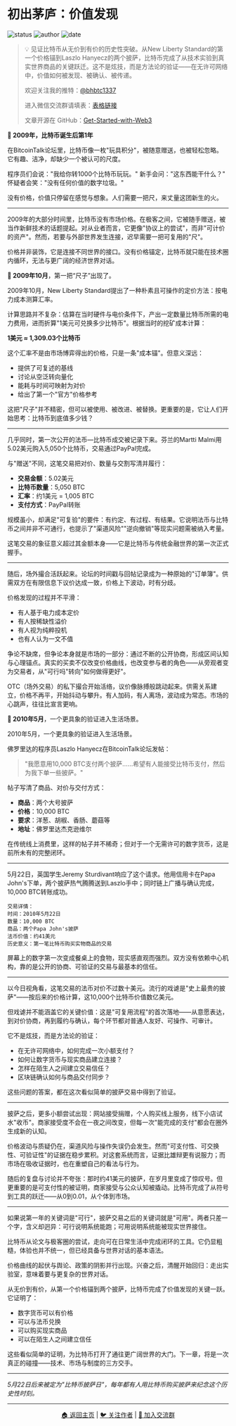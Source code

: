 # 初出茅庐：价值发现

![status](https://img.shields.io/badge/状态-已完成-success)
![author](https://img.shields.io/badge/作者-beihaili-blue)
![date](https://img.shields.io/badge/日期-2025-08%20block%20908800-orange)

> 💡 见证比特币从无价到有价的历史性突破。从New Liberty Standard的第一个价格锚到Laszlo Hanyecz的两个披萨，比特币完成了从技术实验到真实世界商品的关键跃迁。这不是炫技，而是方法论的验证——在无许可网络中，价值如何被发现、被确认、被传递。
> 
> 欢迎关注我的推特：[@bhbtc1337](https://twitter.com/bhbtc1337)
> 
> 进入微信交流群请填表：[表格链接](https://forms.gle/QMBwL6LwZyQew1tX8)
> 
> 文章开源在 GitHub：[Get-Started-with-Web3](https://github.com/beihaili/Get-Started-with-Web3)
> 

**📅 2009年，比特币诞生后第1年**

在BitcoinTalk论坛里，比特币像一枚"玩具积分"，被随意赠送，也被轻松忽略。它有趣、洁净，却缺少一个被认可的尺度。

程序员们会说："我给你转1000个比特币玩玩。"
新手会问："这东西能干什么？"
怀疑者会笑："没有任何价值的数字垃圾。"

没有价格，价值只停留在感觉与想象。人们需要一把尺，来丈量这团新生的火。

---

2009年的大部分时间里，比特币没有市场价格。在极客之间，它被随手赠送，被当作新鲜技术的话题提起。对从业者而言，它更像"协议上的尝试"，而非"可计价的资产"。然而，若要与外部世界发生连接，迟早需要一把可复用的"尺"。

价格并非装饰，它是连接不同世界的接口。没有价格锚定，比特币就只能在技术圈内循环，无法与更广阔的经济世界对话。

**📅 2009年10月**，第一把“尺子”出现了。

2009年10月，New Liberty Standard提出了一种朴素且可操作的定价方法：按电力成本测算汇率。

计算思路并不复杂：估算在当时硬件与电价条件下，产出一定数量比特币所需的电力费用，进而折算"1美元可兑换多少比特币"。根据当时的挖矿成本计算：

**1美元 ≈ 1,309.03个比特币**

这个汇率不是由市场博弈得出的价格，只是一条"成本锚"。但意义深远：

- 提供了可复述的基线
- 讨论从空泛转向量化  
- 能耗与时间可映射为对价
- 给出了第一个"官方"价格参考

这把"尺子"并不精密，但可以被使用、被改进、被替换。更重要的是，它让人们开始思考：比特币到底值多少钱？

---

几乎同时，第一次公开的法币—比特币成交被记录下来。芬兰的Martti Malmi用5.02美元购入5,050个比特币，交易通过PayPal完成。

与"赠送"不同，这笔交易把对价、数量与交割写清并履行：
- **交易金额**：5.02美元
- **比特币数量**：5,050 BTC  
- **汇率**：约1美元 = 1,005 BTC
- **支付方式**：PayPal转账

规模虽小，却满足"可复验"的要件：有约定、有过程、有结果。它说明法币与比特币之间并非不可通行，也提示了"渠道风险""逆向撤销"等现实问题需被纳入考量。

这笔交易的象征意义超过其金额本身——它是比特币与传统金融世界的第一次正式握手。

---

随后，场外撮合活跃起来。论坛的时间戳与回帖记录成为一种原始的"订单簿"。供需双方在有限信息下议价达成一致，价格上下波动，时有分歧。

价格发现的过程并不平滑：
- 有人基于电力成本定价
- 有人按稀缺性溢价
- 有人视为纯粹投机
- 也有人认为一文不值

争论不缺席，但争论本身就是市场的一部分：通过不断的公开协商，形成区间认知与心理锚点。真实的买卖不仅改变价格曲线，也改变参与者的角色——从旁观者变为交易者，从"可行吗"转向"如何做得更好"。

OTC（场外交易）的私下撮合开始活络，议价像脉搏般跳动起来。供需关系建立，价格不再平，开始抖动与攀升。有人加码，有人离场，波动成为常态。市场的心跳声，往往比宣言更响。

**📅 2010年5月**，一个更具象的验证进入生活场景。

2010年5月，一个更具象的验证进入生活场景。

佛罗里达的程序员Laszlo Hanyecz在BitcoinTalk论坛发帖：

> "我愿意用10,000 BTC支付两个披萨……希望有人能接受比特币支付，然后为我下单一些披萨。"

帖子写清了商品、对价与交付方式：
- **商品**：两个大号披萨
- **价格**：10,000 BTC
- **要求**：洋葱、胡椒、香肠、蘑菇等
- **地址**：佛罗里达杰克逊维尔

在传统线上消费里，这样的帖子并不稀奇；但对于一个无需许可的数字货币，这是前所未有的完整闭环。

---

5月22日，英国学生Jeremy Sturdivant响应了这个请求。他用信用卡在Papa John's下单，两个披萨热气腾腾送到Laszlo手中；同时链上广播与确认完成，10,000 BTC转账成功。

```
交易详情：
时间：2010年5月22日
数量：10,000 BTC
商品：两个Papa John's披萨
法币价值：约41美元
历史意义：第一笔比特币购买实物商品的交易
```

屏幕上的数字第一次变成餐桌上的食物，现实感直观而强烈。双方没有依赖中心机构，靠的是公开的协商、可验证的交易与最基本的信任。

---

以今日视角看，这笔交易的法币对价不过数十美元。流行的戏谑是"史上最贵的披萨"——按后来的价格计算，这10,000个比特币价值数亿美元。

但戏谑并不能涵盖它的关键价值：这是"可复用流程"的首次落地——从意愿表达，到对价协商，再到履约与确认，每个环节都对普通人友好、可操作、可审计。

它不是炫技，而是方法论的验证：
- 在无许可网络中，如何完成一次小额支付？
- 如何让数字货币与现实商品建立连接？
- 怎样在陌生人之间建立交易信任？
- 区块链确认如何与商品交付同步？

这些问题的答案，都在这次看似简单的披萨交易中得到了验证。

---

披萨之后，更多小额尝试出现：网站接受捐赠，个人购买线上服务，线下小店试水"收币"。商家接受度不会在一夜之间改变，但每一次"能完成的支付"都会在圈外生成新的认知。

价格波动与质疑仍在，渠道风险与操作失误仍会发生。然而"可支付性、可交换性、可验证性"的证据在稳步累积。对这套系统而言，证据比雄辩更有说服力；而市场在吸收证据时，也在重塑自己的看法与行为。

随后的复盘与讨论并不夸张：那时约41美元的披萨，在岁月里变成了惊叹号。但更重要的是可支付性的被证明，商家接受与公众认知被撬动。比特币完成了从符号到工具的跃迁——从0到0.01，从个体到市场。

---

如果说第一年的关键词是"可行"，披萨交易之后的关键词就是"可用"。两者只差一个字，含义却迥异：可行说明系统能跑；可用说明系统能被现实世界接住。

比特币从论文与极客圈的尝试，走向可在日常生活中完成闭环的工具。它仍显粗糙，体验也并不统一，但已经具备与世界对话的基本语法。

价格曲线的起伏与舆论、政策的阴影并行出现。兴奋之后，清醒开始回归：走出实验室，意味着要与更复杂的世界对话。

从无价到有价，从第一个价格锚到两个披萨，比特币完成了价值发现的关键一跃。它证明了：
- 数字货币可以有价格
- 可以与法币兑换
- 可以购买现实商品
- 可以在陌生人之间建立信任

这些看似简单的证明，为比特币打开了通往更广阔世界的大门。下一章，将是一次真正的碰撞——技术、市场与制度的三方交手。

---

*5月22日后来被定为"比特币披萨日"，每年都有人用比特币购买披萨来纪念这个历史性时刻。*

---

<div align="center">
<a href="https://github.com/beihaili/Get-Started-with-Web3">🏠 返回主页</a> | 
<a href="https://twitter.com/bhbtc1337">🐦 关注作者</a> | 
<a href="https://forms.gle/QMBwL6LwZyQew1tX8">📝 加入交流群</a>
</div>
